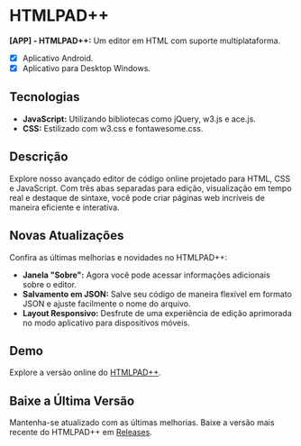 # HTMLPAD++

**[APP] - HTMLPAD++:** Um editor em HTML com suporte multiplataforma.

- [x] Aplicativo Android.
- [x] Aplicativo para Desktop Windows.

## Tecnologias

* **JavaScript:** Utilizando bibliotecas como jQuery, w3.js e ace.js.
* **CSS:** Estilizado com w3.css e fontawesome.css.

## Descrição

Explore nosso avançado editor de código online projetado para HTML, CSS e JavaScript. Com três abas separadas para edição, visualização em tempo real e destaque de sintaxe, você pode criar páginas web incríveis de maneira eficiente e interativa.

## Novas Atualizações

Confira as últimas melhorias e novidades no HTMLPAD++:

- **Janela "Sobre":** Agora você pode acessar informações adicionais sobre o editor.
- **Salvamento em JSON:** Salve seu código de maneira flexível em formato JSON e ajuste facilmente o nome do arquivo.
- **Layout Responsivo:** Desfrute de uma experiência de edição aprimorada no modo aplicativo para dispositivos móveis.


## Demo

Explore a versão online do [HTMLPAD++](https://luizbrunost.github.io/HTMLPAD/).

## Baixe a Última Versão

Mantenha-se atualizado com as últimas melhorias. Baixe a versão mais recente do HTMLPAD++ em [Releases](https://github.com/LuizBrunoST/HTMLPAD/releases).
